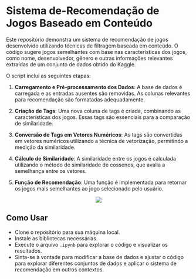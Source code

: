 # Sistema de-Recomendação de Jogos Baseado em Conteúdo
Este repositório demonstra um sistema de recomendação de jogos desenvolvido utilizando técnicas de filtragem baseada em conteúdo. O código sugere jogos semelhantes com base nas características dos jogos, como nome, desenvolvedor, gênero e outras informações relevantes extraídas de um conjunto de dados obtido do Kaggle.

O script inclui as seguintes etapas:
1. **Carregamento e Pré-processamento dos Dados**: A base de dados é carregada e as entradas ausentes são removidas. As colunas relevantes para recomendação são formatadas adequadamente.

2. **Criação de Tags**: Uma nova coluna de tags é criada, combinando as características dos jogos. Essas tags são essenciais para a comparação de similaridade.

3. **Conversão de Tags em Vetores Numéricos**: As tags são convertidas em vetores numéricos utilizando a técnica de vetorização, permitindo a medição da similaridade.

4. **Cálculo de Similaridade**: A similaridade entre os jogos é calculada utilizando o método de similaridade de cossenos, que avalia a semelhança entre os vetores.

5. **Função de Recomendação**: Uma função é implementada para retornar os jogos mais semelhantes ao jogo selecionado pelo usuário.

<p align="center">
  <img src="https://github.com/user-attachments/assets/57b6a3fa-11ee-4b85-ac41-b99eb63c9e4a">
</p>

## Como Usar

 - Clone o repositório para sua máquina local.
 - Instale as bibliotecas necessárias.
 - Execute o arquivo `.ipynb` para explorar o código e visualizar os resultados.
 - Sinta-se à vontade para modificar a base de dados e ajustar o código para explorar diferentes conjuntos de dados e aplicar o sistema de recomendação em outros contextos.
